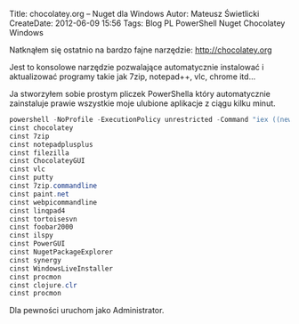 Title: chocolatey.org – Nuget dla Windows
Autor: Mateusz Świetlicki
CreateDate: 2012-06-09 15:56
Tags: 	Blog
		PL
		PowerShell
		Nuget
		Chocolatey
		Windows

Natknąłem się ostatnio na bardzo fajne narzędzie: <http://chocolatey.org>

Jest to konsolowe narzędzie pozwalające automatycznie instalować i aktualizować programy takie jak 7zip, notepad++, vlc, chrome itd…

Ja stworzyłem sobie prostym pliczek PowerShella który automatycznie zainstaluje prawie wszystkie moje ulubione aplikacje z ciągu kilku minut.

```powershell
powershell -NoProfile -ExecutionPolicy unrestricted -Command "iex ((new-object net.webclient).DownloadString('http://bit.ly/psChocInstall'))"
cinst chocolatey
cinst 7zip
cinst notepadplusplus
cinst filezilla
cinst ChocolateyGUI
cinst vlc
cinst putty
cinst 7zip.commandline
cinst paint.net
cinst webpicommandline
cinst linqpad4
cinst tortoisesvn
cinst foobar2000
cinst ilspy
cinst PowerGUI
cinst NugetPackageExplorer
cinst synergy
cinst WindowsLiveInstaller
cinst procmon
cinst clojure.clr
cinst procmon
```

Dla pewności uruchom jako Administrator.